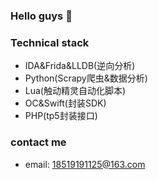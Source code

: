 
### Hello guys 👋


### Technical stack

- IDA&Frida&LLDB(逆向分析)
- Python(Scrapy爬虫&数据分析)
- Lua(触动精灵自动化脚本)
- OC&Swift(封装SDK)
- PHP(tp5封装接口)

### contact me
- email: 18519191125@163.com
